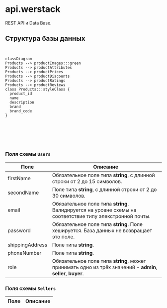 # api.werstack

REST API и Data Base.

## Структура базы данных
<style>
  .styleClass > rect {
    fill: #ff0000;
    stroke: #ffff00;
    stroke-width: 4px;
  }
</style>
```mermaid


classDiagram
Products --> productImages:::green
Products --> productAttributes
Products --> productPrices
Products --> productDiscounts
Products --> productRatings
Products --> productReviews
class Products:::styleClass {
  product_id
  name
  description
  brand
  brand_code
}



  

      
```

    
### Поля схемы `Users`

Поле | Описание
-----|------------
firstName | Обязательное поле типа **string**, с длинной строки от 2 до 15 символов.
secondName | Поле типа **string**, с длинной строки от 2 до 30 символов.
email | Обязательное поле типа **string**. Валидируется на уровне схемы на соответствие типу элекстронной почты.
password | Обязательное поле типа **string**. Поле хешируется. База данных не возвращает это поле.
shippingAddress | Поле типа **string**.
phoneNumber | Поле типа **string**.
role | Обязательное поле типа **string**, может принимать одно из трёх значений - **admin**, **seller**, **buyer**.

### Поля схемы `Sellers`

Поле | Описание
-----|------------
